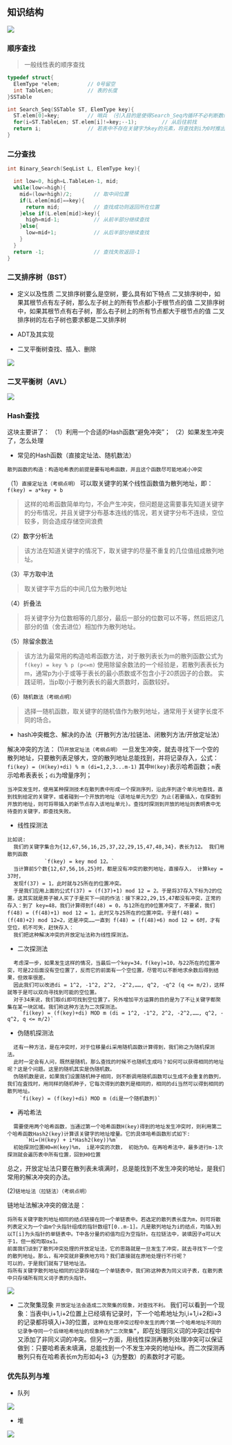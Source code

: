 ## 知识结构
<img src="./image/16a.png">

### 顺序查找
> 一般线性表的顺序查找

```c
typedef struct{         
  ElemType *elem;         // 0号留空
  int TableLen;           // 表的长度
}SSTable

int Search_Seq(SSTable ST, ElemType key){
  ST.elem[0]=key;         // 哨兵 （引入目的是使得Search_Seq内循环不必判断数组是否会越界，避免了判断语句，从而提高程序效率）
  for(i=ST.TableLen; ST.elem[i]!=key;--1);        // 从后往前找
  return i;               // 若表中不存在关键字为key的元素，将查找到i为0时推出for循环
}
```
### 二分查找

```c
int Binary_Search(SeqList L, ElemType key){

  int low=0, high=L.TableLen-1, mid;
  while(low<=high){
    mid=(low+high)/2;       // 取中间位置
    if(L.elem[mid]==key){
      return mid;           // 查找成功则返回所在位置
    }else if(L.elem[mid]>key){
      high=mid-1;           // 从前半部分继续查找
    }else{
      low=mid+1;            // 从后半部分继续查找
    }
  }
  return -1;                // 查找失败返回-1
}
```

### 二叉排序树（BST）

* 定义以及性质
二叉排序树要么是空树，要么具有如下特点
  二叉排序树中，如果其根节点有左子树，那么左子树上的所有节点都小于根节点的值
  二叉排序树中，如果其根节点有右子树，那么右子树上的所有节点都大于根节点的值
  二叉排序树的左右子树也要求都是二叉排序树

* ADT及其实现

* 二叉平衡树查找、插入、删除

<img src='./image/22a.jpg'>

### 二叉平衡树（AVL）

<img src='./image/22a.jpg'>

### Hash查找

这块主要讲了：
（1）利用一个合适的Hash函数“避免冲突”；
（2）如果发生冲突了，怎么处理


* 常见的Hash函数（直接定址法、随机数法）

`散列函数的构造：构造哈希表的前提是要有哈希函数，并且这个函数尽可能地减小冲突`

（1）`直接定址法（考纲点明）`
  可以取关键字的某个线性函数值为散列地址，即：
  `f(key) = a*key + b`
>  这样的哈希函数简单均匀，不会产生冲突，但问题是这需要事先知道关键字的分布情况，并且关键字分布基本连线的情况，若关键字分布不连续，空位较多，则会造成存储空间浪费

（2）数字分析法
> 该方法在知道关键字的情况下，取关键字的尽量不重复的几位值组成散列地址。

（3）平方取中法
> 取关键字平方后的中间几位为散列地址

（4）折叠法
> 将关键字分为位数相等的几部分，最后一部分的位数可以不等，然后把这几部分的值（舍去进位）相加作为散列地址。

（5）除留余数法
> 该方法为最常用的构造哈希函数方法，对于散列表长为m的散列函数公式为
  `f(key) = key % p (p<=m)`
> 使用除留余数法的一个经验是，若散列表表长为m，通常p为小于或等于表长的最小质数或不包含小于20质因子的合数。
> 实践证明，当p取小于散列表长的最大质数时，函数较好。

（6）`随机数法（考纲点明）`
> 选择一随机函数，取关键字的随机值作为散列地址，通常用于关键字长度不同的场合。

* hash冲突概念、解决的办法（开散列方法/拉链法、闭散列方法/开放定址法）

解决冲突的方法：
(1)`开放定址法（考纲点明）`
    一旦发生冲突，就去寻找下一个空的散列地址，只要散列表足够大，空的散列地址总能找到，并将记录存入，公式：
            `fi(key) = (H(key)+di) % m (di=1,2,3...m-1)`
    其中`H(key)`表示哈希函数；`m`表示哈希表表长；`di`为增量序列；

    当冲突发生时，使用某种探测技术在散列表中形成一个探测序列，沿此序列逐个单元地查找，直到找到给定的关键字，或者碰到一个开放的地址（该地址单元为空）为止(若要插入，在探查到开放的地址，则可将带插入的新节点存入该地址单元)。查找时探测到开放的地址则表明表中无待查的关键字，即查找失败。

* 线性探测法
```shell
比如说: 
  我们的关键字集合为{12,67,56,16,25,37,22,29,15,47,48,34}，表长为12。 我们用散列函数
            `f(key) = key mod 12。`
  当计算前S个数{12,67,56,16,25}时，都是没有冲突的散列地址，直接存入， 计算key = 37时，
  发现f(37) = 1，此时就与25所在的位置冲突。
  于是我们应用上面的公式f(37) = (f(37)+1) mod 12 = 2。于是将37存入下标为2的位置。这其实就是房子被人买了于是买下一间的作法：接下来22,29,15,47都没有冲突，正常的存入：到了 key=48，我们计算得到f(48) = 0，与12所在的0位置冲突了，不要紧，我们f(48) = (f(48)+1) mod 12 = 1，此时又与25所在的位置冲突。于是f(48) = (f(48)+2) mod 12=2，还是冲突……一直到 f(48) = (f(48)+6) mod 12 = 6时，才有空位，机不可失，赶快存入：
  我们把这种解决冲突的开放定址法称为线性探测法。
```
* 二次探测法
```shell
  考虑深一步，如果发生这样的情况，当最后一个key=34，f(key)=10，与22所在的位置冲突，可是22后面没有空位置了，反而它的前面有一个空位置，尽管可以不断地求余数后得到结果，但效率很差。
  因此我们可以改进di = 1^2, -1^2, 2^2, -2^2,……, q^2, -q^2 (q <= m/2)，这样就等于是可以双向寻找到可能的空位置。
  对于34来说，我们取di即可找到空位置了。另外增加平方运算的目的是为了不让关键字都聚集在某一块区域。我们称这种方法为二次探测法。
    `fi(key) = (f(key)+di) MOD m (di = 1^2, -1^2, 2^2, -2^2,……, q^2, -q^2, q <= m/2)`
```

* 伪随机探测法
```shell
  还有一种方法，是在冲突时，对于位移量di采用随机函数计算得到，我们称之为随机探测法。
  此时一定会有人问，既然是随机，那么查找的时候不也随机生成吗？如何可以获得相同的地址呢？这是个问题。这里的随机其实是伪随机数。
  伪随机数是说，如果我们设置随机种子相同，则不断调用随机函数可以生成不会重复的数列，我们在査找时，用同样的随机种子，它每次得到的数列是相同的，相同的di当然可以得到相同的散列地址。
    `fi(key) = (f(key)+di) MOD m (di是一个随机数列)`
```

* 再哈希法
```shell
  需要使用两个哈希函数，当通过第一个哈希函数H(key)得到的地址发生冲突时，则利用第二个哈希函数Hash2(key)计算该关键字的地址增量。它的具体哈希函数形式如下:
      `Hi=(H(key) + i*Hash2(key))%m`
  初始探测位置H0=H(key)%m， i是冲突的次数， 初始为0。在再哈希法中，最多进行m-1次探测就会遍历表中所有位置，回到H0位置
```

总之，开放定址法只要在散列表未填满时，总是能找到不发生冲突的地址，是我们常用的解决冲突的办法。

(2)`链地址法（拉链法）（考纲点明）`

链地址法解决冲突的做法是：

```shell
将所有关键字散列地址相同的结点链接在同一个单链表中。若选定的散列表长度为m，则可将散列表定义为一个由m个头指针组成的指针数组T[0..m-1]。凡是散列地址为i的结点，均插入到以T[i]为头指针的单链表中。T中各分量的初值均应为空指针。在拉链法中，装填因子α可以大于1，但一般均取α≤1。
前面我们谈到了散列冲突处理的开放定址法，它的思路就是一旦发生了冲突，就去寻找下一个空的散列地址。那么，有冲突就非要换地方吗？我们直接就在原地处理行不行呢？
可以的，于是我们就有了链地址法。
将所有关键字散列地址相同的记录存储在一个单链表中，我们称这种表为同义词子表，在散列表中只存储所有同义词子表的头指针。
```

<img src='./image/18a.png'>


* 二次聚集现象
`开放定址法会造成二次聚集的现象，对查找不利。`
我们可以看到一个现象：当表中i,i+1,i+2位置上已经填有记录时，下一个哈希地址为i,i+1,i+2和i+3的记录都将填入i+3的位置，`这种在处理冲突过程中发生的两个第一个哈希地址不同的记录争夺同一个后继哈希地址的现象称为“二次聚集”`，即在处理同义词的冲突过程中又添加了非同义词的冲突。但另一方面，用线性探测再散列处理冲突可以保证做到：只要哈希表未填满，总能找到一个不发生冲突的地址Hk。而二次探测再散列只有在哈希表长m为形如4j+3（j为整数）的素数时才可能。


### 优先队列与堆

* 队列
<img src='./image/20a.png'>

* 堆
<img src='./image/19a.png'>


